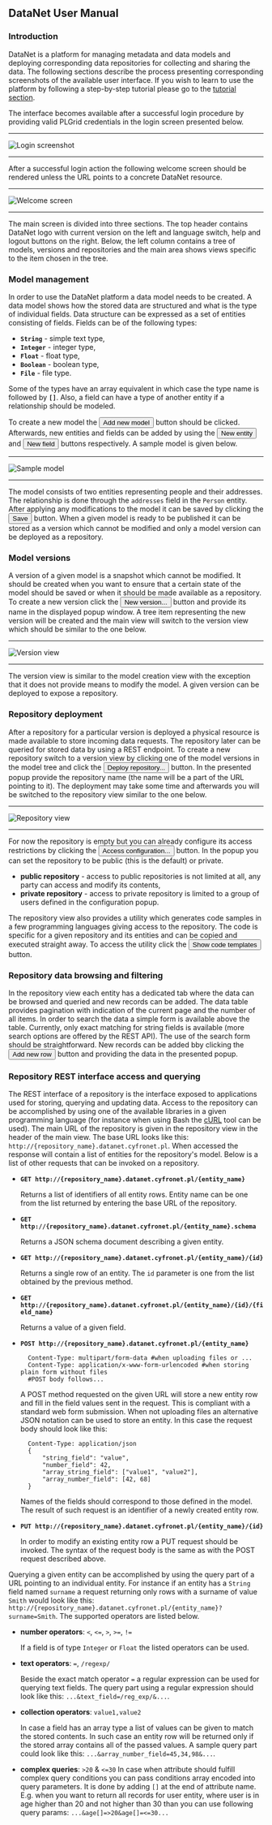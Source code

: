 ## DataNet User Manual

### Introduction

DataNet is a platform for managing metadata and data models and deploying corresponding data repositories for collecting and sharing the data.
The following sections describe the process presenting corresponding screenshots of the available user interface. If you wish to learn to use
the platform by following a step-by-step tutorial please go to the [tutorial section](../tutorial/).

The interface becomes available after a successful login procedure by providing valid PLGrid credentials in the login screen presented below.

---

![Login screenshot](resources/login.png)

---

After a successful login action the following welcome screen should be rendered unless the URL
points to a concrete DataNet resource.

---

![Welcome screen](resources/welcome.png)

---

The main screen is divided into three sections. The top header contains DataNet logo with current
version on the left and language switch, help and logout buttons on the right. Below, the left column
contains a tree of models, versions and repositories and the main area shows views specific to the item
chosen in the tree.

### Model management

In order to use the DataNet platform a data model needs to be created. A data model shows how the stored
data are structured and what is the type of individual fields. Data structure can be expressed as a set
of entities consisting of fields. Fields can be of the following types:

* **`String`** - simple text type,
* **`Integer`** - integer type,
* **`Float`** - float type,
* **`Boolean`** - boolean type,
* **`File`** - file type.

Some of the types have an array equivalent in which case the type name is followed by **`[]`**. Also,
a field can have a type of another entity if a relationship should be modeled.

To create a new model the <button class="btn btn-success"><i class="icon-plus"></i> Add new model</button> button should be clicked.
Afterwards, new entities and fields can be added by using the <button class="btn btn-success"><i class="icon-plus"></i> New entity</button>
and <button class="btn btn-success"><i class="icon-plus"></i> New field</button> buttons respectively. A sample
model is given below.

---

![Sample model](resources/sample-model.png)

---

The model consists of two entities representing people and their addresses. The relationship is done through
the `addresses` field in the `Person` entity. After applying any modifications to the model it can be saved
by clicking the <button class="btn"><i class="icon-save"></i> Save</button> button. When a given model is ready
to be published it can be stored as a version which cannot be modified and only a model version can be deployed
as a repository.

### Model versions

A version of a given model is a snapshot which cannot be modified. It should be created when you want to ensure
that a certain state of the model should be saved or when it should be made available as a repository. To create
a new version click the <button class="btn"><i class="icon-briefcase"></i> New version...</button> button
and provide its name in the displayed popup window. A tree item representing the new version will be created
and the main view will switch to the version view which should be similar to the one below.

---

![Version view](resources/model-version.png)

---

The version view is similar to the model creation view with the exception that it does not provide means
to modify the model. A given version can be deployed to expose a repository.

### Repository deployment

After a repository for a particular version is deployed a physical resource is made available to store incoming
data requests. The repository later can be queried for stored data by using a REST endpoint. To create a new
repository switch to a version view by clicking one of the model versions in the model tree and click the
<button class="btn"><i class="icon-cloud-upload"></i> Deploy repository...</button> button. In the presented
popup provide the repository name (the name will be a part of the URL pointing to it). The deployment may take
some time and afterwards you will be switched to the repository view similar to the one below.

---

![Repository view](resources/repository.png)

---

For now the repository is empty but you can already configure its access restrictions by clicking the
<button class="btn"><i class="icon-eye-open"></i> Access configuration...</button> button. In the popup
you can set the repository to be public (this is the default) or private.

* **public repository** - access to public repositories is not limited at all, any party can access and modify
its contents,
* **private repository** - access to private repository is limited to a group of users defined in the configuration
popup.

The repository view also provides a utility which generates code samples in a few programming languages giving
access to the repository. The code is specific for a given repository and its entities and can be copied
and executed straight away. To access the utility click the
<button class="btn"><i class="icon-pencil"></i> Show code templates</button> button.

### Repository data browsing and filtering

In the repository view each entity has a dedicated tab where the data can be browsed and queried and new
records can be added. The data table provides pagination with indication of the current page and the number
of all items. In order to search the data a simple form is available above the table. Currently, only exact
matching for string fields is available (more search options are offered by the REST API). The use of the search
form should be straightforward. New records can be added bby clicking the
<button class="btn btn-success"><i class="icon-plus"></i> Add new row</button> button and providing the data
in the presented popup.

### Repository REST interface access and querying

The REST interface of a repository is the interface exposed to applications used for storing, querying and
updating data. Access to the repository can be accomplished by using one of the available libraries
in a given programming language (for instance when using Bash the [cURL](http://curl.haxx.se) tool can be used).
The main URL of the repository is given in the repository view in the header of the main view. The base URL looks
like this: `http://{repository_name}.datanet.cyfronet.pl`. When accessed the response will contain a list of
entities for the repository's model. Below is a list of other requests that can be invoked on a repository.

* **`GET http://{repository_name}.datanet.cyfronet.pl/{entity_name}`**

    Returns a list of identifiers of all entity rows. Entity name can be one from the list returned by entering
    the base URL of the repository.

* **`GET http://{repository_name}.datanet.cyfronet.pl/{entity_name}.schema`**

    Returns a JSON schema document describing a given entity.

* **`GET http://{repository_name}.datanet.cyfronet.pl/{entity_name}/{id}`**

    Returns a single row of an entity. The `id` parameter is one from the list obtained by the previous
    method.

* **`GET http://{repository_name}.datanet.cyfronet.pl/{entity_name}/{id}/{field_name}`**

    Returns a value of a given field.

* **`POST http://{repository_name}.datanet.cyfronet.pl/{entity_name}`**

        Content-Type: multipart/form-data #when uploading files or ...
        Content-Type: application/x-www-form-urlencoded #when storing plain form without files
        #POST body follows...
    
    A POST method requested on the given URL will store a new entity row and fill in the field values
    sent in the request. This is compliant with a standard web form submission. When not uploading files
    an alternative JSON notation can be used to store an entity. In this case the request body should look
    like this:
    
        Content-Type: application/json
        {
            "string_field": "value",
            "number_field": 42,
            "array_string_field": ["value1", "value2"],
            "array_number_field": [42, 68]
        }
    
    Names of the fields should correspond to those defined in the model. The result of such request is
    an identifier of a newly created entity row.

* **`PUT http://{repository_name}.datanet.cyfronet.pl/{entity_name}/{id}`**

    In order to modify an existing entity row a PUT  request should be invoked. The syntax of  the request body
    is the same as with the POST request described above.

Querying a given entity can be accomplished by using the query part of a URL pointing to an individual entity. For
instance if an entity has a `String` field named `surname` a request returning only rows with a surname of value
`Smith` would look like this: `http://{repository_name}.datanet.cyfronet.pl/{entity_name}?surname=Smith`.
The supported operators are listed below.

* **number operators**: `<`, `<=`, `>`, `>=`, `!=`

    If a field is of type `Integer` or `Float` the listed operators can be used.

* **text operators**: `=`, `/regexp/`

    Beside the exact match operator `=` a regular expression can be used for querying text fields. The query part
    using a regular expression should look like this: `...&text_field=/reg_exp/&...`.

* **collection operators**: `value1,value2`

    In case a field has an array type a list of values can be given to match the stored contents. In such case
    an entity row will be returned only if the stored array contains all of the passed values. A sample query
    part could look like this: `...&array_number_field=45,34,98&...`.
    
* **complex queries**: `>20` & `<=30`
	In case when attribute should fulfill complex query conditions you can pass conditions array encoded into 
	query parameters. It is done by adding `[]` at the end of attribute name. E.g. when you want to return all
	records for user entity, where user is in age higher than 20 and not higher than 30 than you can use following
	query params: `...&age[]=>20&age[]=<=30...`

